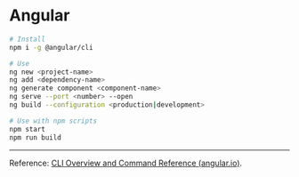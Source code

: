 # Angular

```bash
# Install
npm i -g @angular/cli
```

```bash
# Use
ng new <project-name>
ng add <dependency-name>
ng generate component <component-name>
ng serve --port <number> --open
ng build --configuration <production|development>
```

```bash
# Use with npm scripts
npm start
npm run build
```

----

Reference: [CLI Overview and Command Reference (angular.io)](https://angular.io/cli).
